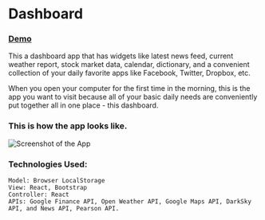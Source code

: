 # Dashboard 

### [Demo](https://tenzin15.github.io/dashboard/)

This a dashboard app that has widgets like latest news feed, current weather report, stock market data, calendar, dictionary, and a convenient collection of your daily favorite apps like Facebook, Twitter, Dropbox, etc. 

When you open your computer for the first time in the morning, this is the app you want to visit because all of your basic daily needs are conveniently put together all in one place - this dashboard.

### This is how the app looks like.
 ![Screenshot of the App](./your_dashboard_ss.png)

### Technologies Used:

    Model: Browser LocalStorage 
    View: React, Bootstrap 
    Controller: React 
    APIs: Google Finance API, Open Weather API, Google Maps API, DarkSky API, and News API, Pearson API.
